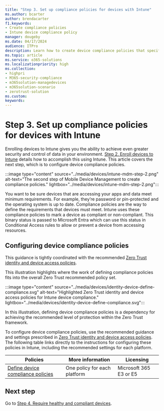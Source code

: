 ```yaml
---
title: "Step 3. Set up compliance policies for devices with Intune"
ms.author: bcarter
author: brendacarter
f1.keywords:
- Create compliance policies
- Intune device compliance policy
manager: dougeby
ms.date: 04/17/2024
audience: ITPro
description: Learn how to create device compliance policies that specify the minimum requirements for a device to access your environment.
ms.topic: article
ms.service: o365-solutions
ms.localizationpriority: high
ms.collection:
- highpri
- M365-security-compliance
- m365solution-managedevices
- m365solution-scenario
- zerotrust-solution
ms.custom: 
keywords: 
---
```


# Step 3. Set up compliance policies for devices with Intune

Enrolling devices to Intune gives you the ability to achieve even greater security and control of data in your environment. [Step 2. Enroll devices to Intune](manage-devices-with-intune-enroll.md) details how to accomplish this using Intune. This article covers the next step, which is to configure device compliance policies. 

:::image type="content" source="../media/devices/intune-mdm-step-2.png" alt-text="The second step of Mobile Device Management to create compliance policies." lightbox="../media/devices/intune-mdm-step-2.png":::

You want to be sure devices that are accessing your apps and data meet minimum requirements. For example, they’re password or pin-protected and the operating system is up to date. Compliance policies are the way to define the requirements that devices must meet. Intune uses these compliance policies to mark a device as compliant or non-compliant. This binary status is passed to Microsoft Entra which can use this status in Conditional Access rules to allow or prevent a device from accessing resources. 

## Configuring device compliance policies

This guidance is tightly coordinated with the recommended [Zero Trust identity and device access policies](../security/office-365-security/zero-trust-identity-device-access-policies-overview.md).

This illustration highlights where the work of defining compliance policies fits into the overall Zero Trust recommended policy set.

:::image type="content" source="../media/devices/identity-device-define-compliance.svg" alt-text="Highlighted Zero Trust identity and device access policies for Intune device compliance." lightbox="../media/devices/identity-device-define-compliance.svg":::

In this illustration, defining device compliance policies is a dependency for achieving the recommended level of protection within the Zero Trust framework. 

To configure device compliance policies, use the recommended guidance and settings prescribed in [Zero Trust identity and device access policies](../security/office-365-security/zero-trust-identity-device-access-policies-overview.md). The following table links directly to the instructions for configuring these policies in Intune, including the recommended settings for each platform.

|Policies |More information  |Licensing |
|---------|---------|---------|
|[Define device compliance policies](../security/office-365-security/zero-trust-identity-device-access-policies-common.md#create-device-compliance-policies)   |  One policy for each platform       |  Microsoft 365 E3 or E5       |

## Next step

Go to [Step 4. Require healthy and compliant devices](manage-devices-with-intune-require-compliance.md).
